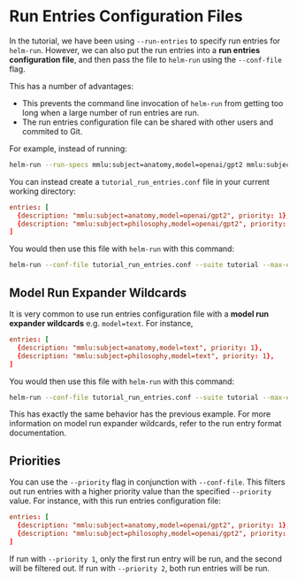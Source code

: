# Run Entries Configuration Files

In the tutorial, we have been using `--run-entries` to specify run entries for `helm-run`. However, we can also put the run entries into a **run entries configuration file**, and then pass the file to `helm-run` using the `--conf-file` flag.

This has a number of advantages:

- This prevents the command line invocation of `helm-run` from getting too long when a large number of run entries are run.
- The run entries configuration file can be shared with other users and commited to Git.

For example, instead of running:

```bash
helm-run --run-specs mmlu:subject=anatomy,model=openai/gpt2 mmlu:subject=philosophy,model=openai/gpt2 --suite tutorial --max-eval-instances 10
```

You can instead create a `tutorial_run_entries.conf` file in your current working directory:

```conf
entries: [
  {description: "mmlu:subject=anatomy,model=openai/gpt2", priority: 1},
  {description: "mmlu:subject=philosophy,model=openai/gpt2", priority: 1},
]
```

You would then use this file with `helm-run` with this command:

```bash
helm-run --conf-file tutorial_run_entries.conf --suite tutorial --max-eval-instances 10
```

## Model Run Expander Wildcards

It is very common to use run entries configuration file with a **model run expander wildcards** e.g. `model=text`. For instance, 

```conf
entries: [
  {description: "mmlu:subject=anatomy,model=text", priority: 1},
  {description: "mmlu:subject=philosophy,model=text", priority: 1},
]
```

You would then use this file with `helm-run` with this command:

```bash
helm-run --conf-file tutorial_run_entries.conf --suite tutorial --max-eval-instances 10 --models-to-run openai/gpt2
```

This has exactly the same behavior has the previous example. For more information on model run expander wildcards, refer to the run entry format documentation.

## Priorities 

You can use the `--priority` flag in conjunction with `--conf-file`. This filters out run entries with a higher priority value than the specified `--priority` value. For instance, with this run entries configuration file:

```conf
entries: [
  {description: "mmlu:subject=anatomy,model=openai/gpt2", priority: 1},
  {description: "mmlu:subject=philosophy,model=openai/gpt2", priority: 2},
]
```

If run with `--priority 1`, only the first run entry will be run, and the second will be filtered out. If run with `--priority 2`, both run entries will be run.
